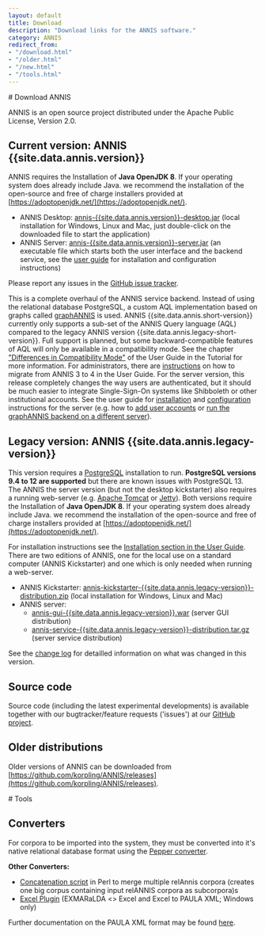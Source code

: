 ```yaml
---
layout: default
title: Download
description: "Download links for the ANNIS software."
category: ANNIS
redirect_from:
- "/download.html"
- "/older.html"
- "/new.html"
- "/tools.html"
---
```


<div class="page-header">
# Download ANNIS
</div>

ANNIS is an open source project
distributed under the Apache Public License, Version 2.0. 

## Current version: ANNIS {{site.data.annis.version}}

ANNIS requires the Installation of **Java OpenJDK 8**. If your operating system does already include Java. we recommend the installation of the open-source and free of charge installers provided at [https://adoptopenjdk.net/](https://adoptopenjdk.net/).

- ANNIS Desktop: [<i class="fa fa-download"></i> annis-{{site.data.annis.version}}-desktop.jar](https://github.com/korpling/ANNIS/releases/download/annis-{{site.data.annis.version}}/annis-{{site.data.annis.version}}-desktop.jar) (local installation for Windows, Linux and Mac, just double-click on the downloaded file to start the application)
- ANNIS Server: [<i class="fa fa-download"></i> annis-{{site.data.annis.version}}-server.jar](https://github.com/korpling/ANNIS/releases/download/annis-{{site.data.annis.version}}/annis-{{site.data.annis.version}}-server.jar) (an executable file which starts both the user interface and the backend service, see the [user guide](http://korpling.github.io/ANNIS/{{site.data.annis.short-version}}/user-guide/installation/) for installation and configuration instructions)


Please report any issues in the [GitHub issue tracker](https://github.com/korpling/ANNIS/issues).

This is a complete overhaul of the ANNIS service backend.
Instead of using the relational database PostgreSQL, a custom AQL implementation based on graphs called [graphANNIS](https://github.com/korpling/graphANNIS) is used.
ANNIS {{site.data.annis.short-version}} currently only supports a sub-set of the ANNIS Query language (AQL) compared to the legacy ANNIS version {{site.data.annis.legacy-short-version}}.
Full support is planned, but some backward-compatible features of AQL will only be available in a compatibility mode.
See the chapter ["Differences in Compatibility Mode"](http://korpling.github.io/ANNIS/{{site.data.annis.short-version}}/user-guide/aql/compatibility-mode.html) of the User Guide in the Tutorial for more information.
For administrators, there are [instructions](http://korpling.github.io/ANNIS/{{site.data.annis.short-version}}/user-guide/installation/migrate-annis3.html) on how to migrate from ANNIS 3 to 4 in the User Guide. 
For the server version, this release completely changes the way users are authenticated, but it should be much easier to integrate Single-Sign-On systems like Shibboleth or other institutional accounts.
See the user guide for [installation](http://korpling.github.io/ANNIS/{{site.data.annis.short-version}}/user-guide/installation/server.html) and [configuration](http://korpling.github.io/ANNIS/{{site.data.annis.short-version}}/user-guide//configuration/) instructions for the server (e.g. how to [add user accounts](http://korpling.github.io/ANNIS/{{site.data.annis.short-version}}/user-guide/configuration/user.html) or [run the graphANNIS backend on a different server](http://korpling.github.io/ANNIS/{{site.data.annis.short-version}}/user-guide/advanced/backend-frontend-separation.html)).

## Legacy version: ANNIS {{site.data.annis.legacy-version}}

This version requires a [PostgreSQL](http://www.postgresql.org/) installation to run. 
**PostgreSQL versions 9.4 to 12 are supported** but there are known issues with PostgreSQL 13. 
The ANNIS the server version (but not the desktop kickstarter) also requires a running web-server (e.g. [Apache Tomcat](http://tomcat.apache.org/) or [Jetty](https://www.eclipse.org/jetty/)).
Both versions require the Installation of **Java OpenJDK 8**. If your operating system does already include Java. we recommend the installation of the open-source and free of charge installers provided at [https://adoptopenjdk.net/](https://adoptopenjdk.net/).

For installation instructions see the [<i class="fa fa-book"></i> Installation section in the User Guide](http://korpling.github.io/ANNIS/{{site.data.annis.legacy-short-version}}/user-guide/installation.html). 
There are two editions of ANNIS, one for the local use on a standard computer (ANNIS Kickstarter) and one which is only needed when running a web-server.

- ANNIS Kickstarter: [annis-kickstarter-{{site.data.annis.legacy-version}}-distribution.zip](https://github.com/korpling/ANNIS/releases/download/annis-{{site.data.annis.legacy-version}}/annis-kickstarter-{{site.data.annis.legacy-version}}-distribution.zip) (local installation for Windows, Linux and Mac)
- ANNIS server:
  - [annis-gui-{{site.data.annis.legacy-version}}.war](https://github.com/korpling/ANNIS/releases/download/annis-{{site.data.annis.legacy-version}}/annis-gui-{{site.data.annis.legacy-version}}.war) (server GUI distribution)
  - [annis-service-{{site.data.annis.legacy-version}}-distribution.tar.gz](https://github.com/korpling/ANNIS/releases/download/annis-{{site.data.annis.legacy-version}}/annis-service-{{site.data.annis.legacy-version}}-distribution.tar.gz) (server service distribution)  


See the [change log](https://raw.githubusercontent.com/korpling/ANNIS/annis3/master/CHANGELOG) for detailled information on what was changed in this version.


## Source code


Source code (including the latest experimental developments) is available 
together with our bugtracker/feature requests ('issues') at our [<i class="fa fa-github"></i> GitHub project](http://github.com/korpling/ANNIS).


## Older distributions

Older versions of ANNIS can be downloaded from [https://github.com/korpling/ANNIS/releases](https://github.com/korpling/ANNIS/releases).


<div class="page-header">
# Tools
</div>

## Converters

For corpora to be imported
into the system, they must be converted into it's
native relational database format using the [Pepper converter](../pepper/index.html). 

**Other Converters:**

- [Concatenation script](resources/catRelAnnis.pl) in Perl to merge multiple relAnnis corpora (creates one big corpus containing input relANNIS corpora as subcorpora)s
- [Excel Plugin](https://github.com/amir-zeldes/XLAddIns) (EXMARaLDA <> Excel and Excel to PAULA XML; Windows only)

Further documentation on the PAULA XML format may be found [here](http://www.sfb632.uni-potsdam.de/en/paula.html).
